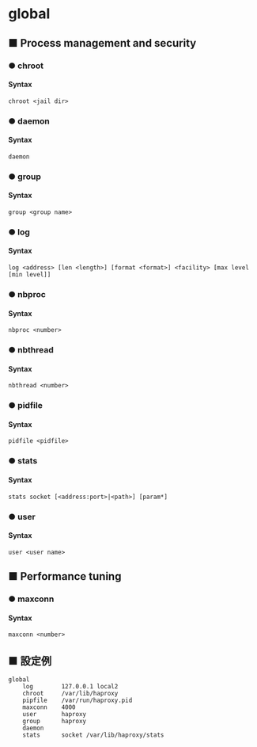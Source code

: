 # global
## ■ Process management and security
### ● chroot
#### Syntax
```
chroot <jail dir>
```

### ● daemon
#### Syntax
```
daemon
```

### ● group
#### Syntax
```
group <group name>
```

### ● log
#### Syntax
```
log <address> [len <length>] [format <format>] <facility> [max level [min level]]
```

### ● nbproc
#### Syntax
```
nbproc <number>
```
### ● nbthread
#### Syntax
```
nbthread <number>
```

### ● pidfile
#### Syntax
```
pidfile <pidfile>
```

### ● stats
#### Syntax
```
stats socket [<address:port>|<path>] [param*]
```

### ● user
#### Syntax
```
user <user name>
```

## ■ Performance tuning
### ● maxconn
#### Syntax
```
maxconn <number>
```

## ■ 設定例
```
global
    log        127.0.0.1 local2
    chroot     /var/lib/haproxy
    pipfile    /var/run/haproxy.pid
    maxconn    4000
    user       haproxy
    group      haproxy
    daemon
    stats      socket /var/lib/haproxy/stats
```
